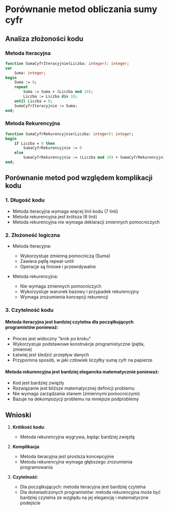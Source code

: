 # Porównanie metod obliczania sumy cyfr

## Analiza złożoności kodu

### Metoda Iteracyjna
```pascal
function SumaCyfrIteracyjnie(Liczba: integer): integer;
var
    Suma: integer;
begin
    Suma := 0;
    repeat
        Suma := Suma + (Liczba mod 10);
        Liczba := Liczba div 10;
    until Liczba = 0;
    SumaCyfrIteracyjnie := Suma;
end;
```

### Metoda Rekurencyjna
```pascal
function SumaCyfrRekurencyjnie(Liczba: integer): integer;
begin
    if Liczba = 0 then
        SumaCyfrRekurencyjnie := 0
    else
        SumaCyfrRekurencyjnie := (Liczba mod 10) + SumaCyfrRekurencyjnie(Liczba div 10);
end;
```

## Porównanie metod pod względem komplikacji kodu

### 1. Długość kodu
- Metoda iteracyjna wymaga więcej linii kodu (7 linii)
- Metoda rekurencyjna jest krótsza (6 linii)
- Metoda rekurencyjna nie wymaga deklaracji zmiennych pomocniczych

### 2. Złożoność logiczna
- Metoda iteracyjna:
  - Wykorzystuje zmienną pomocniczą (Suma)
  - Zawiera pętlę repeat-until
  - Operacje są liniowe i przewidywalne
  
- Metoda rekurencyjna:
  - Nie wymaga zmiennych pomocniczych
  - Wykorzystuje warunek bazowy i przypadek rekurencyjny
  - Wymaga zrozumienia koncepcji rekurencji

### 3. Czytelność kodu

#### Metoda iteracyjna jest bardziej czytelna dla początkujących programistów ponieważ:
- Proces jest widoczny "krok po kroku"
- Wykorzystuje podstawowe konstrukcje programistyczne (pętla, zmienne)
- Łatwiej jest śledzić przepływ danych
- Przypomina sposób, w jaki człowiek liczyłby sumę cyfr na papierze

#### Metoda rekurencyjna jest bardziej elegancka matematycznie ponieważ:
- Kod jest bardziej zwięzły
- Rozwiązanie jest bliższe matematycznej definicji problemu
- Nie wymaga zarządzania stanem (zmiennymi pomocniczymi)
- Bazuje na dekompozycji problemu na mniejsze podproblemy

## Wnioski

1. **Krótkość kodu**: 
   - Metoda rekurencyjna wygrywa, będąc bardziej zwięzłą

2. **Komplikacja**:
   - Metoda iteracyjna jest prostsza koncepcyjnie
   - Metoda rekurencyjna wymaga głębszego zrozumienia programowania

3. **Czytelność**:
   - Dla początkujących: metoda iteracyjna jest bardziej czytelna
   - Dla doświadczonych programistów: metoda rekurencyjna może być bardziej czytelna ze względu na jej elegancję i matematyczne podejście